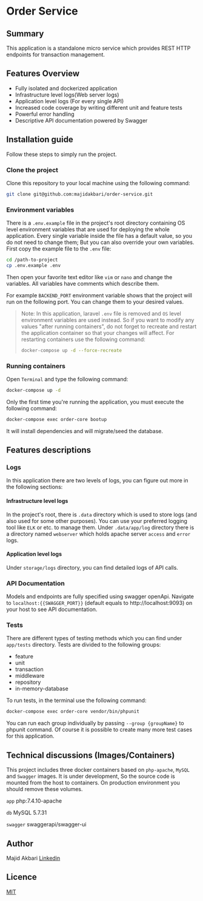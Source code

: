 # Order Service
## Summary
This application is a standalone micro service which provides REST HTTP endpoints for transaction management.

## Features Overview
* Fully isolated and dockerized application
* Infrastructure level logs(Web server logs)
* Application level logs (For every single API)
* Increased code coverage by writing different unit and feature tests
* Powerful error handling
* Descriptive API documentation powered by Swagger

## Installation guide
Follow these steps to simply run the project.

### Clone the project
Clone this repository to your local machine using the following command:
```bash
git clone git@github.com:majidakbari/order-service.git
```

### Environment variables
There is a `.env.example` file in the project's root directory containing OS level environment variables that are used for deploying the whole application.
Every single variable inside the file has a default value, so you do not need to change them; But you can also override your own variables. First copy the example file to the `.env` file:
```bash
cd /path-to-project
cp .env.example .env
```
Then open your favorite text editor like `vim` or `nano` and change the variables. All variables have comments which describe them.

For example `BACKEND_PORT` environment variable shows that the project will run on the following port. You can change them to your desired values.

> Note: In this application, laravel `.env` file is removed and `OS` level environment variables are used instead. So if you want to modify any values "after running containers", do not forget to recreate and restart the application container so that your changes will affect. For restarting containers use the following command:
> ```bash
> docker-compose up -d --force-recreate
> ```

### Running containers
Open `Terminal` and type the following command:
```bash
docker-compose up -d 
```

Only the first time you're running the application, you must execute the following command:

```bash
docker-compose exec order-core bootup
```
It will install dependencies and will migrate/seed the database.

## Features descriptions 

### Logs
In this application there are two levels of logs, you can figure out more in the following sections:

#### Infrastructure level logs
In the project's root, there is `.data` directory which is used to store logs (and also used for some other purposes). You can use your preferred logging tool like `ELK` or etc. to manage them.
Under `.data/app/log` directory there is a directory named `webserver` which holds apache server `access` and `error` logs.

#### Application level logs
Under `storage/logs` directory, you can find detailed logs of API calls.

### API Documentation
Models and endpoints are fully specified using swagger openApi.
Navigate to `localhost:{{SWAGGER_PORT}}` (default equals to http://localhost:9093) on your host to see API documentation.

### Tests
There are different types of testing methods which you can find under `app/tests` directory. Tests are divided to the following groups:
* feature
* unit
* transaction
* middleware
* repository
* in-memory-database

To run tests, in the terminal use the following command:
```bash
docker-compose exec order-core vendor/bin/phpunit
```
You can run each group individually by passing `--group {groupName}` to phpunit command. Of course it is possible to create many more test cases for this application. 

## Technical discussions (Images/Containers)
This project includes three docker containers based on `php-apache`, `MySQL` and `Swagger` images.
It is under development, So the source code is mounted from the host to containers. On production environment you should remove these volumes.

`app`
php:7.4.10-apache

`db`
MySQL 5.7.31

`swagger`
swaggerapi/swagger-ui

## Author
Majid Akbari [Linkedin](https://linkedin.com/in/majid-akbari)

## Licence
[MIT](https://choosealicense.com/licenses/mit/)
